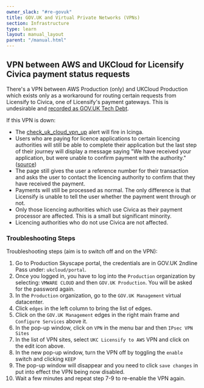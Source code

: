 ```yaml
---
owner_slack: "#re-govuk"
title: GOV.UK and Virtual Private Networks (VPNs)
section: Infrastructure
type: learn
layout: manual_layout
parent: "/manual.html"
---
```


## VPN between AWS and UKCloud for Licensify Civica payment status requests

There's a VPN between AWS Production (only) and UKCloud Production which exists
only as a workaround for routing certain requests from Licensify to Civica, one
of Licensify's payment gateways. This is undesirable and [recorded as
GOV.UK Tech Debt][tech-debt-card].

[tech-debt-card]: https://trello.com/c/CG5mc7Zi/213-licensify-connection-to-civica-still-goes-via-uk-cloud-and-vpn-from-aws

If this VPN is down:

* The [check_uk_cloud_vpn_up](https://alert.production.govuk.digital/cgi-bin/icinga/status.cgi?search_string=vpn.*licensify) alert will fire in Icinga.
* Users who are paying for licence applications to certain licencing authorities will still be able to complete their application but the last step of their journey will display a message saying "We have received your application, but were unable to confirm payment with the authority." ([source](https://github.com/alphagov/licensify/blob/master/frontend/app/views/licensing/payments/unknown.scala.html))
* The page still gives the user a reference number for their transaction and asks the user to contact the licencing authority to confirm that they have received the payment.
* Payments will still be processed as normal. The only difference is that Licensify is unable to tell the user whether the payment went through or not.
* Only those licencing authorities which use Civica as their payment processor are affected. This is a small but significant minority.
* Licencing authorities who do not use Civica are not affected.

### Troubleshooting Steps

Troubleshooting steps (aim is to switch off and on the VPN):

1. Go to Production Skyscape portal, the credentials are in GOV.UK 2ndline Pass under: `ukcloud/portal`.
2. Once you logged in, you have to log into the `Production` organization by selecting: `VMWARE CLOUD` and then `GOV.UK Production`. You will be asked for the password again.
3. In the `Production` organization, go to the `GOV.UK Management` virtual datacenter.
4. Click `edges` in the left column to bring the list of edges.
5. Click on the `GOV.UK Management` edges in the right main frame and `Configure Services` above it.
6. In the pop-up window, click on `VPN` in the menu bar and then `IPsec VPN Sites`
7. In the list of VPN sites, select `UKC Licensify to AWS` VPN and click on the edit icon above.
8. In the new pop-up window, turn the VPN off by toggling the `enable` switch and clicking `KEEP`
9. The pop-up window will disappear and you need to click `save changes` in put into effect the VPN being now disabled.
10. Wait a few minutes and repeat step 7-9 to re-enable the VPN again.

